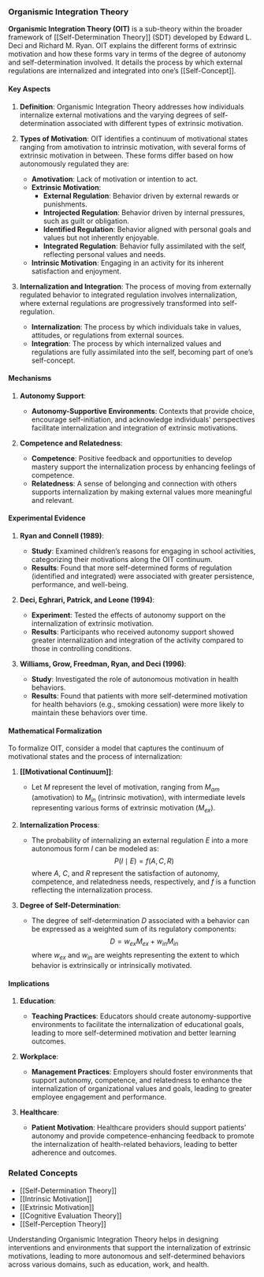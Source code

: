 ### Organismic Integration Theory

**Organismic Integration Theory (OIT)** is a sub-theory within the broader framework of [[Self-Determination Theory]] (SDT) developed by Edward L. Deci and Richard M. Ryan. OIT explains the different forms of extrinsic motivation and how these forms vary in terms of the degree of autonomy and self-determination involved. It details the process by which external regulations are internalized and integrated into one’s [[Self-Concept]].

#### Key Aspects

1. **Definition**:
   Organismic Integration Theory addresses how individuals internalize external motivations and the varying degrees of self-determination associated with different types of extrinsic motivation.

2. **Types of Motivation**:
   OIT identifies a continuum of motivational states ranging from amotivation to intrinsic motivation, with several forms of extrinsic motivation in between. These forms differ based on how autonomously regulated they are:

   - **Amotivation**: Lack of motivation or intention to act.
   - **Extrinsic Motivation**:
     - **External Regulation**: Behavior driven by external rewards or punishments.
     - **Introjected Regulation**: Behavior driven by internal pressures, such as guilt or obligation.
     - **Identified Regulation**: Behavior aligned with personal goals and values but not inherently enjoyable.
     - **Integrated Regulation**: Behavior fully assimilated with the self, reflecting personal values and needs.
   - **Intrinsic Motivation**: Engaging in an activity for its inherent satisfaction and enjoyment.

3. **Internalization and Integration**:
   The process of moving from externally regulated behavior to integrated regulation involves internalization, where external regulations are progressively transformed into self-regulation.

   - **Internalization**: The process by which individuals take in values, attitudes, or regulations from external sources.
   - **Integration**: The process by which internalized values and regulations are fully assimilated into the self, becoming part of one’s self-concept.

#### Mechanisms

1. **Autonomy Support**:
   - **Autonomy-Supportive Environments**: Contexts that provide choice, encourage self-initiation, and acknowledge individuals' perspectives facilitate internalization and integration of extrinsic motivations.

2. **Competence and Relatedness**:
   - **Competence**: Positive feedback and opportunities to develop mastery support the internalization process by enhancing feelings of competence.
   - **Relatedness**: A sense of belonging and connection with others supports internalization by making external values more meaningful and relevant.

#### Experimental Evidence

1. **Ryan and Connell (1989)**:
   - **Study**: Examined children’s reasons for engaging in school activities, categorizing their motivations along the OIT continuum.
   - **Results**: Found that more self-determined forms of regulation (identified and integrated) were associated with greater persistence, performance, and well-being.

2. **Deci, Eghrari, Patrick, and Leone (1994)**:
   - **Experiment**: Tested the effects of autonomy support on the internalization of extrinsic motivation.
   - **Results**: Participants who received autonomy support showed greater internalization and integration of the activity compared to those in controlling conditions.

3. **Williams, Grow, Freedman, Ryan, and Deci (1996)**:
   - **Study**: Investigated the role of autonomous motivation in health behaviors.
   - **Results**: Found that patients with more self-determined motivation for health behaviors (e.g., smoking cessation) were more likely to maintain these behaviors over time.

#### Mathematical Formalization

To formalize OIT, consider a model that captures the continuum of motivational states and the process of internalization:

1. **[[Motivational Continuum]]**:
   - Let $M$ represent the level of motivation, ranging from $M_{am}$ (amotivation) to $M_{in}$ (intrinsic motivation), with intermediate levels representing various forms of extrinsic motivation ($M_{ex}$).

2. **Internalization Process**:
   - The probability of internalizing an external regulation $E$ into a more autonomous form $I$ can be modeled as:
   $$
   P(I \mid E) = f(A, C, R)
   $$
   where $A$, $C$, and $R$ represent the satisfaction of autonomy, competence, and relatedness needs, respectively, and $f$ is a function reflecting the internalization process.

3. **Degree of Self-Determination**:
   - The degree of self-determination $D$ associated with a behavior can be expressed as a weighted sum of its regulatory components:
   $$
   D = w_{ex}M_{ex} + w_{in}M_{in}
   $$
   where $w_{ex}$ and $w_{in}$ are weights representing the extent to which behavior is extrinsically or intrinsically motivated.

#### Implications

1. **Education**:
   - **Teaching Practices**: Educators should create autonomy-supportive environments to facilitate the internalization of educational goals, leading to more self-determined motivation and better learning outcomes.

2. **Workplace**:
   - **Management Practices**: Employers should foster environments that support autonomy, competence, and relatedness to enhance the internalization of organizational values and goals, leading to greater employee engagement and performance.

3. **Healthcare**:
   - **Patient Motivation**: Healthcare providers should support patients’ autonomy and provide competence-enhancing feedback to promote the internalization of health-related behaviors, leading to better adherence and outcomes.

### Related Concepts

- [[Self-Determination Theory]]
- [[Intrinsic Motivation]]
- [[Extrinsic Motivation]]
- [[Cognitive Evaluation Theory]]
- [[Self-Perception Theory]]

Understanding Organismic Integration Theory helps in designing interventions and environments that support the internalization of extrinsic motivations, leading to more autonomous and self-determined behaviors across various domains, such as education, work, and health.